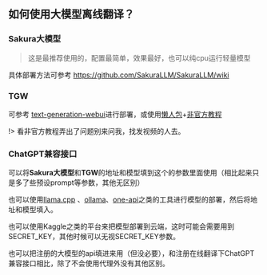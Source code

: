 ## 如何使用大模型离线翻译？

### Sakura大模型

> 这是最推荐使用的，配置最简单，效果最好，也可以纯cpu运行轻量模型

具体部署方法可参考 https://github.com/SakuraLLM/SakuraLLM/wiki

### TGW

可参考 [text-generation-webui](https://github.com/oobabooga/text-generation-webui)进行部署，或使用[懒人包](https://pan.baidu.com/s/1fe7iiHIAtoXW80Twsrv8Nw?pwd=pato)+[非官方教程](https://www.bilibili.com/video/BV1Te411U7me)

!> 看非官方教程弄出了问题别来问我，找发视频的人去。

### ChatGPT兼容接口

可以将**Sakura大模型**和**TGW**的地址和模型填到这个的参数里面使用（相比起来只是多了些预设prompt等参数，其他无区别）

也可以使用[llama.cpp](https://github.com/ggerganov/llama.cpp) 、[ollama](https://github.com/ollama/ollama)、[one-api](https://github.com/songquanpeng/one-api)之类的工具进行模型的部署，然后将地址和模型填入。

也可以使用Kaggle之类的平台来把模型部署到云端，这时可能会需要用到SECRET_KEY，其他时候可以无视SECRET_KEY参数。

也可以把注册的大模型的api填进来用（但没必要），和注册在线翻译下ChatGPT兼容接口相比，除了不会使用代理外没有其他区别。